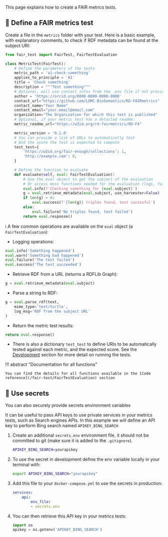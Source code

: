 This page explains how to create a FAIR metrics tests.

## 🎯 Define a FAIR metrics test

Create a file in the `metrics` folder with your test. Here is a basic example, with explanatory comments, to check if RDF metadata can be found at the subject URI:

````python title="metrics/a1_check_something.py"
from fair_test import FairTest, FairTestEvaluation

class MetricTest(FairTest):
    # Define the parameters of the tests
    metric_path = 'a1-check-something'
    applies_to_principle = 'A1'
    title = 'Check something'
    description = """Test something"""
    # Optional, will use contact infos from the .env file if not provided here
    author = 'https://orcid.org/0000-0000-0000-0000'
    contact_url="https://github.com/LUMC-BioSemantics/RD-FAIRmetrics"
    contact_name="Your Name"
    contact_email="your.email@email.com"
    organization="The Organization for which this test is published"
    # Optional, if your metric test has a detailed readme:
    metric_readme_url="https://w3id.org/rd-fairmetrics/RD-F4"

    metric_version = '0.1.0'
    # You can provide a list of URLs to automatically test
    # And the score the test is expected to compute
    test_test={
        'https://w3id.org/fair-enough/collections': 1,
        'http://example.com': 0,
    }

    # Define the function to evaluate
    def evaluate(self, eval: FairTestEvaluation):
        # Use the eval object to get the subject of the evaluation
        # Or access most functions needed for the evaluation (logs, fail, success)
        eval.info(f'Checking something for {eval.subject}')
        g = eval.retrieve_metadata(eval.subject, use_harvester=False)
        if len(g) > 0:
            eval.success(f'{len(g)} triples found, test sucessful')
        else:
            eval.failure('No triples found, test failed')
        return eval.response()
````

ℹ️ A few common operations are available on the `eval` object (a `FairTestEvaluation`):

* Logging operations:
```python
eval.info('Something happened')
eval.warn('Something bad happened')
eval.failure('The test failed')
eval.success('The test succeeded')
```

* Retrieve RDF from a URL (returns a RDFLib Graph):

```python
g = eval.retrieve_metadata(eval.subject)
```

* Parse a string to RDF:

```python
g = eval.parse_rdf(text,
    mime_type='text/turtle',
    log_msg='RDF from the subject URL'
)
```

* Return the metric test results:

```python
return eval.response()
```

* There is also a dictionary `test_test` to define URIs to be automatically tested against each metric, and the expected score. See the [Development](/fair-test/development-workflow) section for more detail on running the tests.

!!! abstract "Documentation for all functions"

    You can find the details for all functions available in the [Code reference](/fair-test/FairTestEvaluation) section


## 🥷 Use secrets

You can also securely provide secrets environment variables

It can be useful to pass API keys to use private services in your metrics tests, such as Search engines APIs. In this example we will define an API key to perform Bing search named `APIKEY_BING_SEARCH`

1. Create an additional `secrets.env` environment file, it should not be committed to git (make sure it is added to the `.gitignore`).

    ```bash title="secrets.env"
    APIKEY_BING_SEARCH=yourapikey
    ```

2. To use the secret in development define the env variable locally in your terminal with:

    ```bash
    export APIKEY_BING_SEARCH="yourapikey"
    ```

3. Add this file to your `docker-compose.yml` to use the secrets in production:

    ```yaml title="docker-compose.yml"
    services:
        api:
            env_file:
            - secrets.env
    ```

4. You can then retrieve this API key in your metrics tests:

    ```python title="metrics/a1_check_something.py"
    import os
    apikey = os.getenv('APIKEY_BING_SEARCH')
    ```
